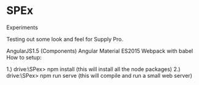 # SPEx
Experiments


Testing out some look and feel for Supply Pro.

AngularJS1.5 (Components)
Angular Material
ES2015
Webpack with babel
How to setup:

1.) drive:\SPex> npm install (this will install all the node packages) 2.) drive:\SPex> npm run serve (this will compile and run a small web server)
